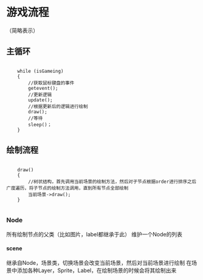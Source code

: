 # 游戏流程
（简略表示）
## 主循环

```

    while (isGameing)
    {
        //获取鼠标键盘的事件
        getevent();
        //更新逻辑
        update();
        //根据更新后的逻辑进行绘制
        draw();
        //等待
        sleep()；
    }

```

## 绘制流程
  
```

    draw()
    {
        //树状结构，首先调用当前场景的绘制方法，然后对子节点根据order进行排序之后广度遍历，将子节点的绘制方法调用，直到所有节点全部绘制
        当前场景->draw();
    }
    
```

### Node

所有绘制节点的父类（比如图片，label都继承于此）
维护一个Node的列表

#### scene

继承自Node，场景类，切换场景会改变当前场景，然后对当前场景进行绘制
在场景中添加各种Layer，Sprite，Label，在绘制场景的时候会将其绘制出来
